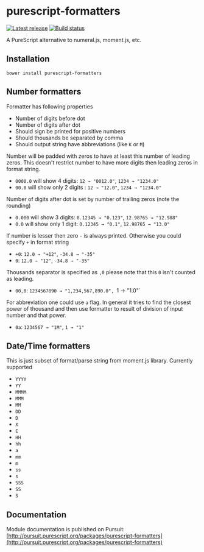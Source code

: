 # purescript-formatters

[![Latest release](http://img.shields.io/github/release/slamdata/purescript-formatters.svg)](https://github.com/slamdata/purescript-formatters/releases)
[![Build status](https://travis-ci.org/slamdata/purescript-formatters.svg?branch=master)](https://travis-ci.org/slamdata/purescript-formatters)

A PureScript alternative to numeral.js, moment.js, etc.

## Installation

```
bower install purescript-formatters
```

## Number formatters

Formatter has following properties
+ Number of digits before dot
+ Number of digits after dot
+ Should sign be printed for positive numbers
+ Should thousands be separated by comma
+ Should output string have abbreviations (like `K` or `M`)

Number will be padded with zeros to have at least this number of leading zeros.
This doesn't restrict number to have more digits then leading zeros in format string.
+ `0000.0` will show 4 digits: `12 → "0012.0"`, `1234 → "1234.0"`
+ `00.0` will show only 2 digits : `12 → "12.0"`, `1234 → "1234.0"`

Number of digits after dot is set by number of trailing zeros (note the rounding)
+ `0.000` will show 3 digits: `0.12345 → "0.123"`, `12.98765 → "12.988"`
+ `0.0` will show only 1 digit: `0.12345 → "0.1"`, `12.98765 → "13.0"`

If number is lesser then zero `-` is always printed. Otherwise you could specify `+` in format string
+ `+0`: `12.0 → "+12"`, `-34.8 → "-35"`
+ `0`: `12.0 → "12"`, `-34.8 → "-35"`

Thousands separator is specified as `,0` please note that this `0` isn't counted as leading.
+ `00,0`: `1234567890 → "1,234,567,890.0", `1 → "1.0"`

For abbreviation one could use `a` flag. In general it tries to find the closest power of thousand and
then use formatter to result of division of input number and that power.
+ `0a`: `1234567 → "1M"`, `1 → "1"`

## Date/Time formatters

This is just subset of format/parse string from moment.js library. Currently supported
+ `YYYY`
+ `YY`
+ `MMMM`
+ `MMM`
+ `MM`
+ `DD`
+ `D`
+ `X`
+ `E`
+ `HH`
+ `hh`
+ `a`
+ `mm`
+ `m`
+ `ss`
+ `s`
+ `SSS`
+ `SS`
+ `S`

## Documentation

Module documentation is published on Pursuit: [http://pursuit.purescript.org/packages/purescript-formatters](http://pursuit.purescript.org/packages/purescript-formatters)
